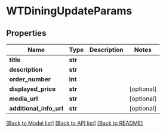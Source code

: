 # WTDiningUpdateParams


## Properties
Name | Type | Description | Notes
------------ | ------------- | ------------- | -------------
**title** | **str** |  | 
**description** | **str** |  | 
**order_number** | **int** |  | 
**displayed_price** | **str** |  | [optional] 
**media_url** | **str** |  | [optional] 
**additional_info_url** | **str** |  | [optional] 

[[Back to Model list]](../README.md#documentation-for-models) [[Back to API list]](../README.md#documentation-for-api-endpoints) [[Back to README]](../README.md)


